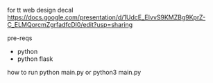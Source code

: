 for tt web design decal
https://docs.google.com/presentation/d/1UdcE_EIvvS9KMZBg9KprZ-C_ELMQorcmZgrfadfcDl0/edit?usp=sharing

pre-reqs
* python
* python flask

how to run
python main.py
or
python3 main.py
